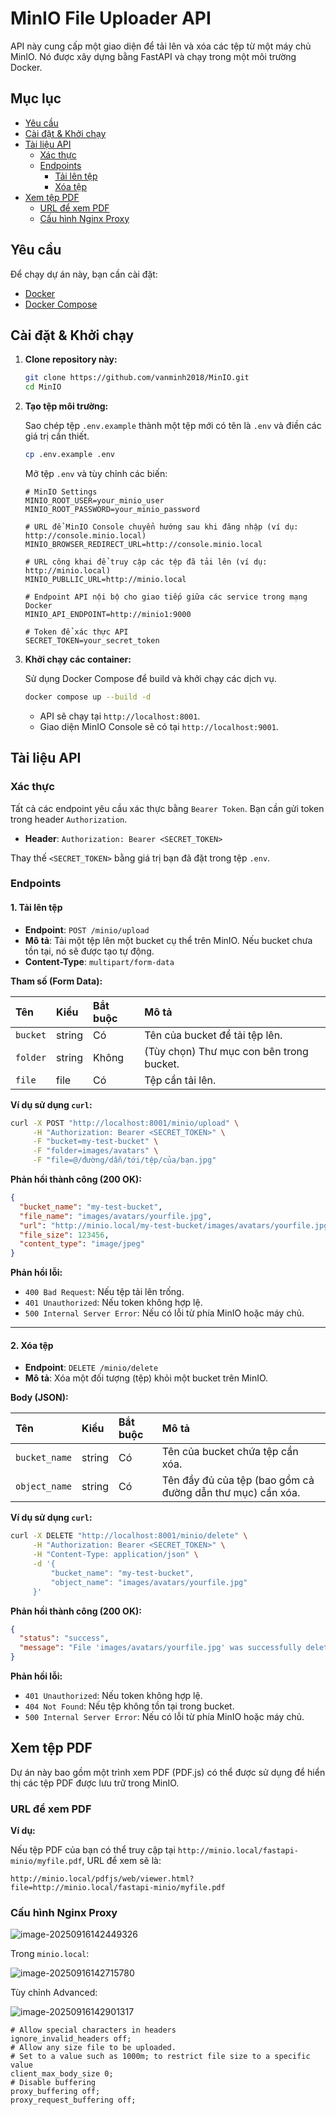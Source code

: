 # MinIO File Uploader API

API này cung cấp một giao diện để tải lên và xóa các tệp từ một máy chủ MinIO. Nó được xây dựng bằng FastAPI và chạy trong một môi trường Docker.

## Mục lục

- [Yêu cầu](#yêu-cầu)
- [Cài đặt & Khởi chạy](#cài-đặt--khởi-chạy)
- [Tài liệu API](#tài-liệu-api)
  - [Xác thực](#xác-thực)
  - [Endpoints](#endpoints)
    - [Tải lên tệp](#1-tải-lên-tệp)
    - [Xóa tệp](#2-xóa-tệp)
- [Xem tệp PDF](#xem-tệp-pdf)
  - [URL để xem PDF](#url-để-xem-pdf)
  - [Cấu hình Nginx Proxy](#cấu-hình-nginx-proxy)

## Yêu cầu

Để chạy dự án này, bạn cần cài đặt:

- [Docker](https://docs.docker.com/get-docker/)
- [Docker Compose](https://docs.docker.com/compose/install/)

## Cài đặt & Khởi chạy

1.  **Clone repository này:**

    ```bash
    git clone https://github.com/vanminh2018/MinIO.git
    cd MinIO
    ```

2.  **Tạo tệp môi trường:**

    Sao chép tệp `.env.example` thành một tệp mới có tên là `.env` và điền các giá trị cần thiết.

    ```bash
    cp .env.example .env
    ```

    Mở tệp `.env` và tùy chỉnh các biến:

    ```shell
    # MinIO Settings
    MINIO_ROOT_USER=your_minio_user
    MINIO_ROOT_PASSWORD=your_minio_password

    # URL để MinIO Console chuyển hướng sau khi đăng nhập (ví dụ: http://console.minio.local)
    MINIO_BROWSER_REDIRECT_URL=http://console.minio.local

    # URL công khai để truy cập các tệp đã tải lên (ví dụ: http://minio.local)
    MINIO_PUBLLIC_URL=http://minio.local

    # Endpoint API nội bộ cho giao tiếp giữa các service trong mạng Docker
    MINIO_API_ENDPOINT=http://minio1:9000

    # Token để xác thực API
    SECRET_TOKEN=your_secret_token
    ```

3.  **Khởi chạy các container:**

    Sử dụng Docker Compose để build và khởi chạy các dịch vụ.

    ```bash
    docker compose up --build -d
    ```

    - API sẽ chạy tại `http://localhost:8001`.
    - Giao diện MinIO Console sẽ có tại `http://localhost:9001`.

## Tài liệu API

### Xác thực

Tất cả các endpoint yêu cầu xác thực bằng `Bearer Token`. Bạn cần gửi token trong header `Authorization`.

- **Header**: `Authorization: Bearer <SECRET_TOKEN>`

Thay thế `<SECRET_TOKEN>` bằng giá trị bạn đã đặt trong tệp `.env`.

### Endpoints

#### 1. Tải lên tệp

- **Endpoint**: `POST /minio/upload`
- **Mô tả**: Tải một tệp lên một bucket cụ thể trên MinIO. Nếu bucket chưa tồn tại, nó sẽ được tạo tự động.
- **Content-Type**: `multipart/form-data`

**Tham số (Form Data):**

| Tên      | Kiểu   | Bắt buộc | Mô tả                                    |
| :------- | :----- | :------- | :--------------------------------------- |
| `bucket` | string | Có       | Tên của bucket để tải tệp lên.           |
| `folder` | string | Không    | (Tùy chọn) Thư mục con bên trong bucket. |
| `file`   | file   | Có       | Tệp cần tải lên.                         |

**Ví dụ sử dụng `curl`:**

```bash
curl -X POST "http://localhost:8001/minio/upload" \
     -H "Authorization: Bearer <SECRET_TOKEN>" \
     -F "bucket=my-test-bucket" \
     -F "folder=images/avatars" \
     -F "file=@/đường/dẫn/tới/tệp/của/bạn.jpg"
```

**Phản hồi thành công (200 OK):**

```json
{
  "bucket_name": "my-test-bucket",
  "file_name": "images/avatars/yourfile.jpg",
  "url": "http://minio.local/my-test-bucket/images/avatars/yourfile.jpg",
  "file_size": 123456,
  "content_type": "image/jpeg"
}
```

**Phản hồi lỗi:**

- `400 Bad Request`: Nếu tệp tải lên trống.
- `401 Unauthorized`: Nếu token không hợp lệ.
- `500 Internal Server Error`: Nếu có lỗi từ phía MinIO hoặc máy chủ.

---

#### 2. Xóa tệp

- **Endpoint**: `DELETE /minio/delete`
- **Mô tả**: Xóa một đối tượng (tệp) khỏi một bucket trên MinIO.

**Body (JSON):**

| Tên           | Kiểu   | Bắt buộc | Mô tả                                                      |
| :------------ | :----- | :------- | :--------------------------------------------------------- |
| `bucket_name` | string | Có       | Tên của bucket chứa tệp cần xóa.                           |
| `object_name` | string | Có       | Tên đầy đủ của tệp (bao gồm cả đường dẫn thư mục) cần xóa. |

**Ví dụ sử dụng `curl`:**

```bash
curl -X DELETE "http://localhost:8001/minio/delete" \
     -H "Authorization: Bearer <SECRET_TOKEN>" \
     -H "Content-Type: application/json" \
     -d '{
         "bucket_name": "my-test-bucket",
         "object_name": "images/avatars/yourfile.jpg"
     }'
```

**Phản hồi thành công (200 OK):**

```json
{
  "status": "success",
  "message": "File 'images/avatars/yourfile.jpg' was successfully deleted from bucket 'my-test-bucket'."
}
```

**Phản hồi lỗi:**

- `401 Unauthorized`: Nếu token không hợp lệ.
- `404 Not Found`: Nếu tệp không tồn tại trong bucket.
- `500 Internal Server Error`: Nếu có lỗi từ phía MinIO hoặc máy chủ.

## Xem tệp PDF

Dự án này bao gồm một trình xem PDF (PDF.js) có thể được sử dụng để hiển thị các tệp PDF được lưu trữ trong MinIO.

### URL để xem PDF

**Ví dụ:**

Nếu tệp PDF của bạn có thể truy cập tại `http://minio.local/fastapi-minio/myfile.pdf`, URL để xem sẽ là:

```
http://minio.local/pdfjs/web/viewer.html?file=http://minio.local/fastapi-minio/myfile.pdf
```

### Cấu hình Nginx Proxy

![image-20250916142449326](./assets/image-20250916142449326.png)

Trong `minio.local`:

![image-20250916142715780](./assets/image-20250916142715780.png)

Tùy chỉnh Advanced:

![image-20250916142901317](./assets/image-20250916142901317.png)

```nginx
# Allow special characters in headers
ignore_invalid_headers off;
# Allow any size file to be uploaded.
# Set to a value such as 1000m; to restrict file size to a specific value
client_max_body_size 0;
# Disable buffering
proxy_buffering off;
proxy_request_buffering off;
```
